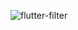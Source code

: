 ![flutter-filter](https://github.com/NITIN9694/flutter-filter/assets/61863033/6b91abd9-cf00-4eb1-b92d-bb4252269d65)
